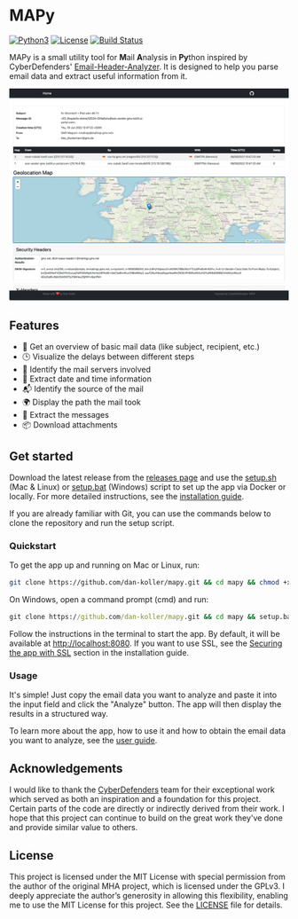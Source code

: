 # MAPy

[![Python3](https://img.shields.io/badge/Python-3.10-blue.svg)](https://www.python.org/downloads/release/python-3100/)
[![License](https://img.shields.io/badge/License-MIT-lightgrey.svg)](LICENSE)
[![Build Status](https://github.com/dan-koller/mapy/actions/workflows/python-app.yml/badge.svg)](https://github.com/dan-koller/mapy/actions/workflows/python-app.yml)

MAPy is a small utility tool for **M**ail **A**nalysis in **Py**thon inspired by CyberDefenders' [Email-Header-Analyzer](https://github.com/cyberdefenders/email-header-analyzer). It is designed to help you parse email data and extract useful information from it.

![Screenshot of the app](assets/screenshot.png)

## Features

-   📧 Get an overview of basic mail data (like subject, recipient, etc.)
-   🕒 Visualize the delays between different steps
-   📌 Identify the mail servers involved
-   📅 Extract date and time information
-   📬 Identify the source of the mail
-   🌍 Display the path the mail took
-   📝 Extract the messages
-   📦 Download attachments

## Get started

Download the latest release from the [releases page](https://github.com/dan-koller/mapy/releases) and use the [setup.sh](setup.sh) (Mac & Linux) or [setup.bat](setup.bat) (Windows) script to set up the app via Docker or locally. For more detailed instructions, see the [installation guide](docs/INSTALLATION.md).

If you are already familiar with Git, you can use the commands below to clone the repository and run the setup script.

### Quickstart

To get the app up and running on Mac or Linux, run:

```bash
git clone https://github.com/dan-koller/mapy.git && cd mapy && chmod +x setup.sh && ./setup.sh
```

On Windows, open a command prompt (cmd) and run:

```cmd
git clone https://github.com/dan-koller/mapy.git && cd mapy && setup.bat
```

Follow the instructions in the terminal to start the app. By default, it will be available at [http://localhost:8080](http://localhost:8080). If you want to use SSL, see the [Securing the app with SSL](docs/INSTALLATION.md#securing-the-app-with-ssl) section in the installation guide.

### Usage

It's simple! Just copy the email data you want to analyze and paste it into the input field and click the "Analyze" button. The app will then display the results in a structured way.

To learn more about the app, how to use it and how to obtain the email data you want to analyze, see the [user guide](docs/USER_GUIDE.md).

## Acknowledgements

I would like to thank the [CyberDefenders](https://github.com/cyberdefenders) team for their exceptional work which served as both an inspiration and a foundation for this project. Certain parts of the code are directly or indirectly derived from their work. I hope that this project can continue to build on the great work they've done and provide similar value to others.

## License

This project is licensed under the MIT License with special permission from the author of the original MHA project, which is licensed under the GPLv3. I deeply appreciate the author’s generosity in allowing this flexibility, enabling me to use the MIT License for this project. See the [LICENSE](LICENSE) file for details.
